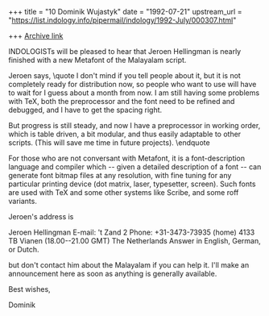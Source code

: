 +++
title = "10 Dominik Wujastyk"
date = "1992-07-21"
upstream_url = "https://list.indology.info/pipermail/indology/1992-July/000307.html"

+++
[Archive link](https://list.indology.info/pipermail/indology/1992-July/000307.html)


INDOLOGISTs will be pleased to hear that Jeroen Hellingman is
nearly finished with a new Metafont of the Malayalam script.

Jeroen says,
\quote
I don't mind if you tell people about it, but it is not completely ready
for distribution now, so people who want to use will have to wait for
I guess about a month from now. I am still having some problems with
TeX, both the preprocessor and the font need to be refined and debugged,
and I have to get the spacing right.

But progress is still steady, and now I have a preprocessor in working
order, which is table driven, a bit modular, and thus easily adaptable to other
scripts. (This will save me time in future projects).
\endquote

For those who are not conversant with Metafont, it is a font-description
language and compiler which -- given a detailed description of a font --
can generate font bitmap files at any resolution, with fine tuning for
any particular printing device (dot matrix, laser, typesetter, screen).
Such fonts are used with TeX and some other systems like Scribe, and some
roff variants.

Jeroen's address is

Jeroen Hellingman                 E-mail: <jhelling at cs.ruu.nl>
't Zand 2                         Phone: +31-3473-73935 (home)
4133 TB Vianen                    (18.00--21.00 GMT)
The Netherlands                   Answer in English, German, or Dutch.

but don't contact him about the Malayalam if you can help it.  I'll make
an announcement here as soon as anything is generally available.

Best wishes,

Dominik




